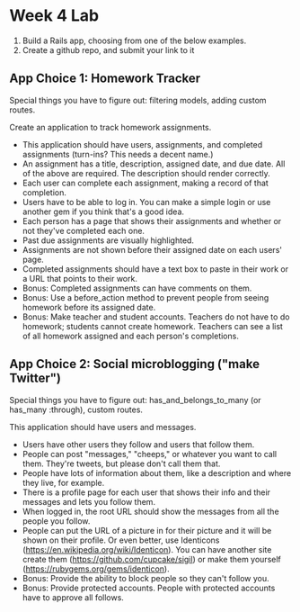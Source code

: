 Week 4 Lab
============

1. Build a Rails app, choosing from one of the below examples.
2. Create a github repo, and submit your link to it


App Choice 1: Homework Tracker
--------------------

Special things you have to figure out: filtering models, adding custom routes.

Create an application to track homework assignments.
* This application should have users, assignments, and completed assignments (turn-ins? This needs a decent name.)
* An assignment has a title, description, assigned date, and due date. All of the above are required. The description should render correctly.
* Each user can complete each assignment, making a record of that completion.
* Users have to be able to log in. You can make a simple login or use another gem if you think that's a good idea.
* Each person has a page that shows their assignments and whether or not they've completed each one.
* Past due assignments are visually highlighted.
* Assignments are not shown before their assigned date on each users' page.
* Completed assignments should have a text box to paste in their work or a URL that points to their work.
* Bonus: Completed assignments can have comments on them.
* Bonus: Use a before_action method to prevent people from seeing homework before its assigned date.
* Bonus: Make teacher and student accounts. Teachers do not have to do homework; students cannot create homework. Teachers can see a list of all homework assigned and each person's completions.

App Choice 2: Social microblogging ("make Twitter")
------------------

Special things you have to figure out: has_and_belongs_to_many (or has_many :through), custom routes.

This application should have users and messages.
* Users have other users they follow and users that follow them.
* People can post "messages," "cheeps," or whatever you want to call them. They're tweets, but please don't call them that.
* People have lots of information about them, like a description and where they live, for example.
* There is a profile page for each user that shows their info and their messages and lets you follow them.
* When logged in, the root URL should show the messages from all the people you follow.
* People can put the URL of a picture in for their picture and it will be shown on their profile. Or even better, use Identicons (https://en.wikipedia.org/wiki/Identicon). You can have another site create them (https://github.com/cupcake/sigil) or make them yourself (https://rubygems.org/gems/identicon).
* Bonus: Provide the ability to block people so they can't follow you.
* Bonus: Provide protected accounts. People with protected accounts have to approve all follows.
